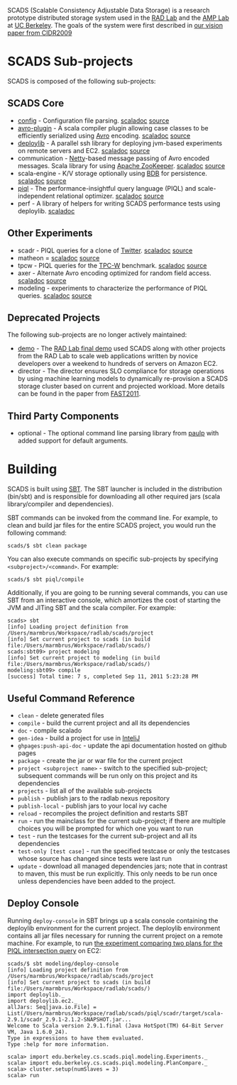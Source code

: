 SCADS (Scalable Consistency Adjustable Data Storage) is a research prototype distributed storage system used in the [RAD Lab](http://radlab.cs.berkeley.edu/) and the [AMP Lab](https://amplab.cs.berkeley.edu/) at [UC Berkeley](http://berkeley.edu/). The goals of the system were first described in [our vision paper from CIDR2009](http://radlab.cs.berkeley.edu/publication/185)

SCADS Sub-projects
=================
SCADS is composed of the following sub-projects:

SCADS Core
----------
* [config](https://github.com/radlab/SCADS/wiki/SCADS-Config) - Configuration file parsing. [scaladoc](http://radlab.github.com/SCADS/config/latest/api/) [source](http://radlab.github.com/SCADS/config/latest/sxr/)
* [avro-plugin](https://github.com/radlab/SCADS/wiki/Avro-Plugin) - A scala compiler plugin allowing case classes to be efficiently serialized using [Avro](http://avro.apache.org/) encoding. [scaladoc](http://radlab.github.com/SCADS/avro-plugin/latest/api/) [source](http://radlab.github.com/SCADS/avro-plugin/latest/sxr/)
* [deploylib](https://github.com/radlab/SCADS/wiki/Deploylib) - A parallel ssh library for deploying jvm-based experiments on remote servers and EC2. [scaladoc](http://radlab.github.com/SCADS/deploylib/latest/api/) [source](http://radlab.github.com/SCADS/deploylib/latest/sxr/)
* communication - [Netty](http://www.jboss.org/netty)-based message passing of Avro encoded messages.  Scala library for using [Apache ZooKeeper](http://zookeeper.apache.org/). [scaladoc](http://radlab.github.com/SCADS/modeling/latest/api/) [source](http://radlab.github.com/SCADS/modeling/latest/sxr/)
* scala-engine - K/V storage optionally using [BDB](http://www.oracle.com/technetwork/database/berkeleydb/overview/index.html) for persistence. [scaladoc](http://radlab.github.com/SCADS/scala-engine/latest/api/) [source](http://radlab.github.com/SCADS/scala-engine/latest/sxr/)
* [piql](https://github.com/radlab/SCADS/wiki/PIQL) - The performance-insightful query language (PIQL) and scale-independent relational optimizer. [scaladoc](http://radlab.github.com/SCADS/piql/latest/api/) [source](http://radlab.github.com/SCADS/piql/latest/sxr/)
* perf - A library of helpers for writing SCADS performance tests using deploylib. [scaladoc](http://radlab.github.com/SCADS/perf/latest/api/)

Other Experiments
-----------------
* scadr - PIQL queries for a clone of [Twitter](http://www.twitter.com). [scaladoc](http://radlab.github.com/SCADS/scadr/latest/api/) [source](http://radlab.github.com/SCADS/scadr/latest/sxr/)
* matheon = [scaladoc](http://radlab.github.com/SCADS/matheon/latest/api/) [source](http://radlab.github.com/SCADS/matheon/latest/sxr/)
* tpcw - PIQL queries for the [TPC-W](http://www.tpc.org/tpcw/) benchmark. [scaladoc](http://radlab.github.com/SCADS/tpcw/latest/api/) [source](http://radlab.github.com/SCADS/tpcw/latest/sxr/)
* axer - Alternate Avro encoding optimized for random field access. [scaladoc](http://radlab.github.com/SCADS/axer/latest/api/) [source](http://radlab.github.com/SCADS/axer/latest/sxr/)
* modeling - experiments to characterize the performance of PIQL queries. [scaladoc](http://radlab.github.com/SCADS/modeling/latest/api/) [source](http://radlab.github.com/SCADS/modeling/latest/sxr/)

Deprecated Projects
-------------------
The following sub-projects are no longer actively maintained:

* [demo](https://github.com/radlab/SCADS/wiki/Demo) - The [RAD Lab final demo](http://radlab.cs.berkeley.edu/media-news/345) used SCADS along with other projects from the RAD Lab to scale web applications written by novice developers over a weekend to hundreds of servers on Amazon EC2.
* director - The director ensures SLO compliance for storage operations by using machine learning models to dynamically re-provision a SCADS storage cluster based on current and projected workload.  More details can be found in the paper from [FAST2011](http://www.eecs.berkeley.edu/~franklin/Papers/fast11director.pdf).

Third Party Components
----------------------
* optional - The optional command line parsing library from [paulp](https://github.com/paulp/optional) with added support for default arguments.

Building
========
SCADS is built using [SBT](https://github.com/harrah/xsbt).  The SBT launcher is included in the distribution (bin/sbt) and is responsible for downloading all other required jars (scala library/compiler and dependencies).

SBT commands can be invoked from the command line.  For example, to clean and build jar files for the entire SCADS project, you would run the following command:

    scads/$ sbt clean package

You can also execute commands on specific sub-projects by specifying `<subproject>/<command>`.  For example:

    scads/$ sbt piql/compile

Additionally, if you are going to be running several commands, you can use SBT from an interactive console, which amortizes the cost of starting the JVM and JITing SBT and the scala compiler.  For example:

    scads> sbt
    [info] Loading project definition from /Users/marmbrus/Workspace/radlab/scads/project
    [info] Set current project to scads (in build file:/Users/marmbrus/Workspace/radlab/scads/)
    scads:sbt09> project modeling
    [info] Set current project to modeling (in build file:/Users/marmbrus/Workspace/radlab/scads/)
    modeling:sbt09> compile
    [success] Total time: 7 s, completed Sep 11, 2011 5:23:28 PM

Useful Command Reference
------------------------
* `clean` - delete generated files
* `compile` - build the current project and all its dependencies
* `doc` - compile scalado
* `gen-idea` - build a project for use in [InteliJ](http://www.jetbrains.com/idea/)
* `ghpages:push-api-doc` - update the api documentation hosted on github pages
* `package` - create the jar or war file for the current project
* `project <subproject name>` - switch to the specified sub-project; subsequent commands will be run only on this project and its dependencies
* `projects` - list all of the available sub-projects
* `publish` - publish jars to the radlab nexus repository
* `publish-local` - publish jars to your local ivy cache
* `reload` - recompiles the project definition and restarts SBT
* `run` - run the mainclass for the current sub-project; if there are multiple choices you will be prompted for which one you want to run
* `test` - run the testcases for the current sub-project and all its dependencies
* `test-only [test case]` - run the specified testcase or only the testcases whose source has changed since tests were last run
* `update` - download all managed dependencies jars; note that in contrast to maven, this must be run explicitly.  This only needs to be run once unless dependencies have been added to the project.

Deploy Console
--------------
Running `deploy-console` in SBT brings up a scala console containing the deploylib environment for the current project.  The deploylib environment contains all jar files necessary for running the current project on a remote machine.  For example, to run [the experiment comparing two plans for the PIQL intersection query](https://github.com/radlab/SCADS/blob/sbt09/experiments/modeling/src/main/scala/experiments/PlanCompare.scala) on EC2:

    scads/$ sbt modeling/deploy-console
    [info] Loading project definition from /Users/marmbrus/Workspace/radlab/scads/project
    [info] Set current project to scads (in build file:/Users/marmbrus/Workspace/radlab/scads/)
    import deploylib._
    import deploylib.ec2._
    allJars: Seq[java.io.File] = List(/Users/marmbrus/Workspace/radlab/scads/piql/scadr/target/scala-2.9.1/scadr_2.9.1-2.1.2-SNAPSHOT.jar...
    Welcome to Scala version 2.9.1.final (Java HotSpot(TM) 64-Bit Server VM, Java 1.6.0_24).
    Type in expressions to have them evaluated.
    Type :help for more information.

    scala> import edu.berkeley.cs.scads.piql.modeling.Experiments._
    scala> import edu.berkeley.cs.scads.piql.modeling.PlanCompare._
    scala> cluster.setup(numSlaves = 3)
    scala> run
    
